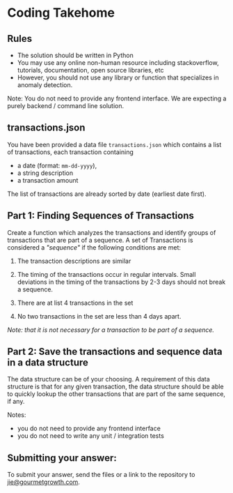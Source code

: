 # Coding Takehome 

## Rules 
- The solution should be written in Python
- You may use any online non-human resource including stackoverflow, tutorials, documentation, open source libraries, etc
- However, you should not use any library or function that specializes in anomaly detection.

Note: You do not need to provide any frontend interface. We are expecting a purely backend / command line solution. 

## transactions.json
You have been provided a data file `transactions.json` which contains a list of transactions, each transaction containing 
- a date (format: `mm-dd-yyyy`), 
- a string description
- a transaction amount

The list of transactions are already sorted by date (earliest date first).

## Part 1: Finding Sequences of Transactions
Create a function which analyzes the transactions and identify groups of transactions that are part of a sequence. A set of Transactions is considered a *"sequence"* if the following conditions are met: 

1. The transaction descriptions are similar

2. The timing of the transactions occur in regular intervals. Small deviations in the timing of the transactions by 2-3 days should not break a sequence. 

3. There are at list 4 transactions in the set

4. No two transactions in the set are less than 4 days apart. 

*Note: that it is not necessary for a transaction to be part of a sequence.*


## Part 2: Save the transactions and sequence data in a data structure
The data structure can be of your choosing. A requirement of this data structure is that for any given transaction, the data structure should be able to quickly lookup the other transactions that are part of the same sequence, if any. 

Notes: 
- you do not need to provide any frontend interface
- you do not need to write any unit / integration tests

## Submitting your answer: 
To submit your answer, send the files or a link to the repository to jie@gourmetgrowth.com. 



